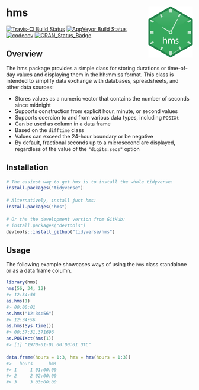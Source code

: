 
# hms <a href='https:/hms.tidyverse.org'><img src='man/figures/logo.png' align="right" height="139" /></a>

[![Travis-CI Build
Status](https://travis-ci.org/tidyverse/hms.svg?branch=master)](https://travis-ci.org/tidyverse/hms)
[![AppVeyor Build
Status](https://ci.appveyor.com/api/projects/status/github/tidyverse/hms?branch=master&svg=true)](https://ci.appveyor.com/project/tidyverse/hms)
[![codecov](https://codecov.io/gh/tidyverse/hms/branch/master/graph/badge.svg)](https://codecov.io/gh/tidyverse/hms)
[![CRAN\_Status\_Badge](http://www.r-pkg.org/badges/version/hms)](https://cran.r-project.org/package=hms)

## Overview

The hms package provides a simple class for storing durations or
time-of-day values and displaying them in the hh:mm:ss format. This
class is intended to simplify data exchange with databases,
spreadsheets, and other data sources:

  - Stores values as a numeric vector that contains the number of
    seconds since midnight
  - Supports construction from explicit hour, minute, or second values
  - Supports coercion to and from various data types, including `POSIXt`
  - Can be used as column in a data frame
  - Based on the `difftime` class
  - Values can exceed the 24-hour boundary or be negative
  - By default, fractional seconds up to a microsecond are displayed,
    regardless of the value of the `"digits.secs"` option

## Installation

``` r
# The easiest way to get hms is to install the whole tidyverse:
install.packages("tidyverse")

# Alternatively, install just hms:
install.packages("hms")

# Or the the development version from GitHub:
# install.packages("devtools")
devtools::install_github("tidyverse/hms")
```

## Usage

The following example showcases ways of using the `hms` class standalone
or as a data frame column.

``` r
library(hms)
hms(56, 34, 12)
#> 12:34:56
as.hms(1)
#> 00:00:01
as.hms("12:34:56")
#> 12:34:56
as.hms(Sys.time())
#> 00:37:31.371696
as.POSIXct(hms(1))
#> [1] "1970-01-01 00:00:01 UTC"

data.frame(hours = 1:3, hms = hms(hours = 1:3))
#>   hours      hms
#> 1     1 01:00:00
#> 2     2 02:00:00
#> 3     3 03:00:00
```

